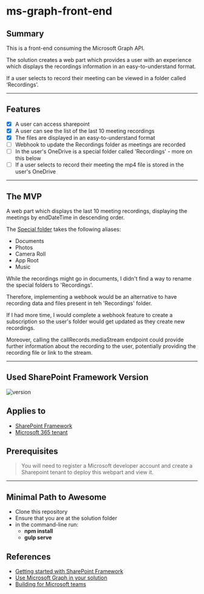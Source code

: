 # ms-graph-front-end

## Summary

This is a front-end consuming the Microsoft Graph API.

The solution creates a web part which provides a user with an experience which displays the recordings information in an easy-to-understand format.

If a user selects to record their meeting can be viewed in a folder called ‘Recordings’.

---

## Features

- [x] A user can access sharepoint
- [x] A user can see the list of the last 10 meeting recordings
- [x] The files are displayed in an easy-to-understand format
- [ ] Webhook to update the Recordings folder as meetings are recorded
- [ ] In the user's OneDrive is a special folder called 'Recordings' - more on this below
- [ ] If a user selects to record their meeting the mp4 file is stored in the user's OneDrive

---

## The MVP

A web part which displays the last 10 meeting recordings, displaying the meetings by endDateTime in descending order.

The [Special folder](https://docs.microsoft.com/en-us/graph/api/drive-get-specialfolder?view=graph-rest-1.0&tabs=http) takes the following aliases:

- Documents
- Photos
- Camera Roll
- App Root
- Music

While the recordings might go in documents, I didn't find a way to rename the special folders to 'Recordings'.

Therefore, implementing a webhook would be an alternative to have recording data and files present in teh 'Recordings' folder.

If I had more time, I would complete a webhook feature to create a subscription so the user's folder would get updated as they create new recordings.

Moreover, calling the callRecords.mediaStream endpoint could provide further information about the recording to the user, potentially providing the recording file or link to the stream.

---

## Used SharePoint Framework Version

![version](https://img.shields.io/badge/version-1.13-green.svg)

## Applies to

- [SharePoint Framework](https://aka.ms/spfx)
- [Microsoft 365 tenant](https://docs.microsoft.com/en-us/sharepoint/dev/spfx/set-up-your-developer-tenant)

## Prerequisites

> You will need to register a Microsoft developer account and create a Sharepoint tenant to deploy this webpart and view it.

---

## Minimal Path to Awesome

- Clone this repository
- Ensure that you are at the solution folder
- in the command-line run:
  - **npm install**
  - **gulp serve**

## References

- [Getting started with SharePoint Framework](https://docs.microsoft.com/en-us/sharepoint/dev/spfx/set-up-your-developer-tenant)
- [Use Microsoft Graph in your solution](https://docs.microsoft.com/en-us/sharepoint/dev/spfx/web-parts/get-started/using-microsoft-graph-apis)
- [Building for Microsoft teams](https://docs.microsoft.com/en-us/sharepoint/dev/spfx/build-for-teams-overview)
